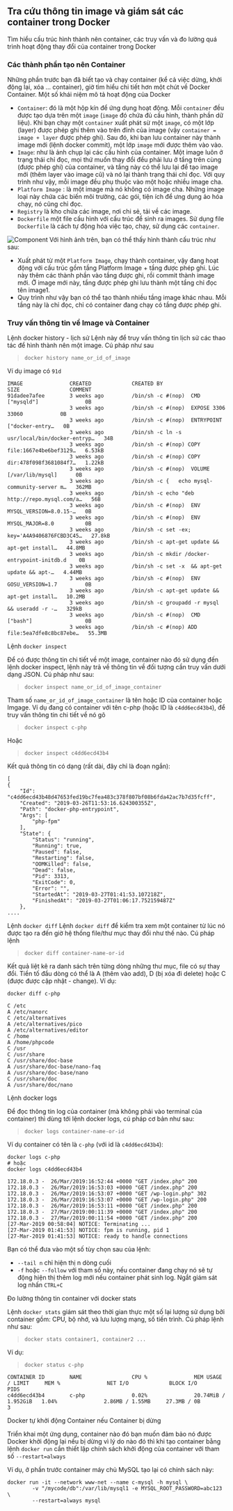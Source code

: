 ## Tra cứu thông tin image và giám sát các container trong Docker
Tìm hiểu cấu trúc hình thành nên container, các truy vấn và đo lường quá trình hoạt động thay đổi của container trong Docker

### Các thành phần tạo nên Container

Những phần trước bạn đã biết tạo và chạy container (kể cả việc dừng, khởi động lại, xóa ... container), giờ tìm hiểu chi tiết hơn một chút về Docker Container. Một số khái niệm mô tả hoạt động của Docker

* `Container`: đó là một hộp kín để ứng dụng hoạt động. Mỗi `container` đều được tạo dựa trên một `image` (`image` đó chứa đủ cấu hình, thành phần dữ liệu). Khi bạn chạy một `container` xuất phát sừ một `image`, có một lớp (layer) được phép ghi thêm vào trên đỉnh của image (vậy `container = image + layer` được phép ghi). Sau đó, khi bạn lưu container này thành image mới (lệnh docker commit), một lớp `image` mới được thêm vào vào.
* `Image`: như là ảnh chụp lại các cấu hình của container. Một image luôn ở trạng thái chỉ đọc, mọi thứ muốn thay đổi đều phải lưu ở tầng trên cùng (được phép ghi) của container, và tầng này có thể lưu lại để tạo image mới (thêm layer vào image cũ) và nó lại thành trạng thái chỉ đọc. Với quy trình như vậy, mỗi image đều phụ thuộc vào một hoặc nhiều image cha.
* `Platform Image` : là một image mà nó không có image cha. Những image loại này chứa các biến môi trường, các gói, tiện ích để ưng dụng ảo hóa chạy, nó cũng chỉ đọc.
* `Registry` là kho chứa các image, nơi chi sẻ, tải về các image.
* `Dockerfile` một file cấu hình với cấu trúc để sinh ra images. Sử dụng file `Dockerfile` là cách tự động hóa việc tạo, chạy, sử dụng các `container`.

![Component](https://access.redhat.com/webassets/avalon/d/Red_Hat_Enterprise_Linux-7-7.0_Release_Notes-en-US/images/440aa214d60c93edebd6b4522fffe54f/docker_structure.png)
Với hình ảnh trên, bạn có thể thấy hình thành cấu trúc như sau:
* Xuất phát từ một `Platform Image`, chạy thành container, vậy đang hoạt động với cấu trúc gồm tầng Platform Image + tầng được phép ghi. Lúc này thêm các thành phần vào tầng được ghi, rồi commit thành image mới. Ở image mới này, tầng được phép ghi lưu thành một tầng chỉ đọc tên image1.
* Quy trình như vậy bạn có thể tạo thành nhiều tầng image khác nhau. Mỗi tầng này là chỉ đọc, chỉ có container đang chạy có tầng được phép ghi.


### Truy vấn thông tin về Image và Container
Lệnh docker history - lịch sử
Lệnh này để truy vấn thông tin lịch sử các thao tác để hình thành nên một image. Cú pháp như sau

> `docker history name_or_id_of_image`

Ví dụ image có `91d`

```
IMAGE               CREATED             CREATED BY                                      SIZE                COMMENT
91dadee7afee        3 weeks ago         /bin/sh -c #(nop)  CMD ["mysqld"]               0B
                    3 weeks ago         /bin/sh -c #(nop)  EXPOSE 3306 33060            0B
                    3 weeks ago         /bin/sh -c #(nop)  ENTRYPOINT ["docker-entry…   0B
                    3 weeks ago         /bin/sh -c ln -s usr/local/bin/docker-entryp…   34B
                    3 weeks ago         /bin/sh -c #(nop) COPY file:1667e4be6bef3129…   6.53kB
                    3 weeks ago         /bin/sh -c #(nop) COPY dir:478f098f3681084f7…   1.22kB
                    3 weeks ago         /bin/sh -c #(nop)  VOLUME [/var/lib/mysql]      0B
                    3 weeks ago         /bin/sh -c {   echo mysql-community-server m…   362MB
                    3 weeks ago         /bin/sh -c echo "deb http://repo.mysql.com/a…   56B
                    3 weeks ago         /bin/sh -c #(nop)  ENV MYSQL_VERSION=8.0.15-…   0B
                    3 weeks ago         /bin/sh -c #(nop)  ENV MYSQL_MAJOR=8.0          0B
                    3 weeks ago         /bin/sh -c set -ex;  key='A4A9406876FCBD3C45…   27.8kB
                    3 weeks ago         /bin/sh -c apt-get update && apt-get install…   44.8MB
                    3 weeks ago         /bin/sh -c mkdir /docker-entrypoint-initdb.d    0B
                    3 weeks ago         /bin/sh -c set -x  && apt-get update && apt-…   4.44MB
                    3 weeks ago         /bin/sh -c #(nop)  ENV GOSU_VERSION=1.7         0B
                    3 weeks ago         /bin/sh -c apt-get update && apt-get install…   10.2MB
                    3 weeks ago         /bin/sh -c groupadd -r mysql && useradd -r -…   329kB
                    3 weeks ago         /bin/sh -c #(nop)  CMD ["bash"]                 0B
                    3 weeks ago         /bin/sh -c #(nop) ADD file:5ea7dfe8c8bc87ebe…   55.3MB
```

Lệnh `docker inspect`

Để có được thông tin chi tiết về một image, container nào đó sử dụng đến lệnh docker inspect, lệnh này trả về thông tin về đối tượng cần truy vấn dưới dạng JSON. Cú pháp như sau:

> `docker inspect name_or_id_of_image_container`

Tham số `name_or_id_of_image_container` là tên hoặc ID của container hoặc Imgage. Ví dụ đang có container với tên c-php (hoặc ID là `c4dd6ecd43b4`), để truy vấn thông tin chi tiết về nó gõ

> `docker inspect c-php`

Hoặc 
> `docker inspect c4dd6ecd43b4`

Kết quả thông tin có dạng (rất dài, đây chỉ là đoạn ngắn):

```
[
{
    "Id": "c4dd6ecd43b48d47653fed19bc7fea483c378f807bf08b6fda42ac7b7d35fcff",
    "Created": "2019-03-26T11:53:16.624300355Z",
    "Path": "docker-php-entrypoint",
    "Args": [
        "php-fpm"
    ],
    "State": {
        "Status": "running",
        "Running": true,
        "Paused": false,
        "Restarting": false,
        "OOMKilled": false,
        "Dead": false,
        "Pid": 3313,
        "ExitCode": 0,
        "Error": "",
        "StartedAt": "2019-03-27T01:41:53.107218Z",
        "FinishedAt": "2019-03-27T01:06:17.752159487Z"
    },
....
```
Lệnh `docker diff`
Lệnh `docker diff` để kiểm tra xem một container từ lúc nó được tạo ra đến giờ hệ thống file/thư mục thay đổi như thế nào. Cú pháp lệnh
> `docker diff container-name-or-id`

Kết quả liệt kê ra danh sách trên từng dòng những thư mục, file có sự thay đổi. Tiền tố đầu dòng có thể là A (thêm vào add), D (bị xóa đi delete) hoặc C (được được cập nhật - change).
Ví dụ:
```
docker diff c-php

C /etc
A /etc/nanorc
C /etc/alternatives
A /etc/alternatives/pico
A /etc/alternatives/editor
C /home
A /home/phpcode
C /usr
C /usr/share
C /usr/share/doc-base
A /usr/share/doc-base/nano-faq
A /usr/share/doc-base/nano
C /usr/share/doc
A /usr/share/doc/nano
```

Lệnh docker logs

Để đọc thông tin log của container (mà không phải vào terminal của container) thì dùng tới lệnh docker logs, cú pháp cơ bản như sau:
> `docker logs container-name-or-id`

Ví dụ container có tên là `c-php` (với id là `c4dd6ecd43b4`):

```
docker logs c-php
# hoặc
docker logs c4dd6ecd43b4

172.18.0.3 -  26/Mar/2019:16:52:44 +0000 "GET /index.php" 200
172.18.0.3 -  26/Mar/2019:16:53:03 +0000 "GET /index.php" 200
172.18.0.3 -  26/Mar/2019:16:53:07 +0000 "GET /wp-login.php" 302
172.18.0.3 -  26/Mar/2019:16:53:07 +0000 "GET /wp-login.php" 200
172.18.0.3 -  26/Mar/2019:16:53:11 +0000 "GET /index.php" 200
172.18.0.3 -  27/Mar/2019:00:11:39 +0000 "GET /index.php" 200
172.18.0.3 -  27/Mar/2019:00:11:54 +0000 "GET /index.php" 200
[27-Mar-2019 00:58:04] NOTICE: Terminating ...
[27-Mar-2019 01:41:53] NOTICE: fpm is running, pid 1
[27-Mar-2019 01:41:53] NOTICE: ready to handle connections
```

Bạn có thể đưa vào một số tùy chọn sau của lệnh:
* `--tail n` chỉ hiện thị n dòng cuối
* `-f` hoặc `--follow` với tham số này, nếu container đang chạy nó sẽ tự động hiện thị thêm log mới nếu container phát sinh log. Ngắt giám sát log nhấn `CTRL+C`

Đo lường thông tin container với docker stats

Lệnh `docker stats` giám sát theo thời gian thực một số lại lượng sử dụng bởi container gồm: CPU, bộ nhớ, và lưu lượng mạng, số tiến trình. Cú pháp lệnh như sau:

> `docker stats container1, container2 ...`

Ví dụ:

> `docker status c-php`

```
CONTAINER ID        NAME                CPU %               MEM USAGE / LIMIT     MEM %               NET I/O             BLOCK I/O           PIDS
c4dd6ecd43b4        c-php               0.02%               20.74MiB / 1.952GiB   1.04%               2.86MB / 1.55MB     27.3MB / 0B         3
```

Docker tự khởi động Container nếu Container bị dừng

Triển khai một ứng dụng, container nào đó bạn muốn đảm bảo nó được Docker khởi động lại nếu bị dừng vì lý do nào đó thì khi tạo container bằng lệnh `docker run` cần thiết lập chính sách khởi động của container với tham số `--restart=always`

Ví dụ, ở phần trước container máy chủ MySQL tạo lại có chính sách này:

```
docker run -it --network www-net --name c-mysql -h mysql \
        -v "/mycode/db":/var/lib/mysql1 -e MYSQL_ROOT_PASSWORD=abc123 \
        --restart=always mysql
```
